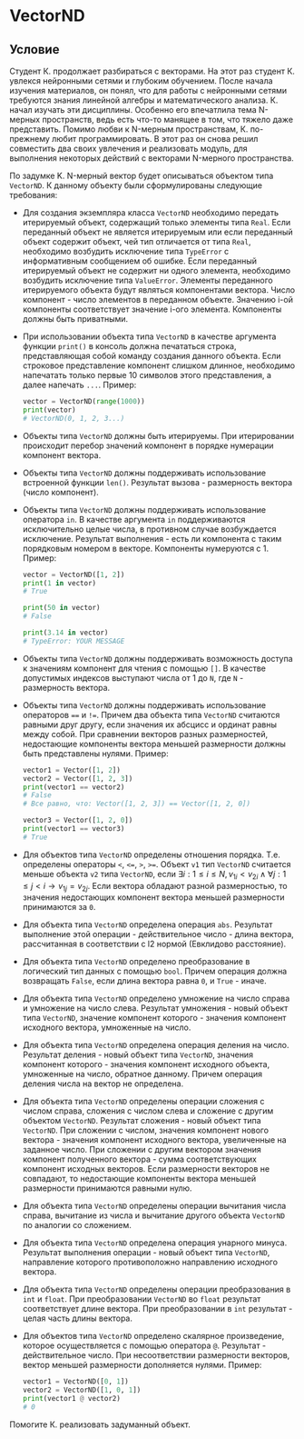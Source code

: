 # VectorND

## Условие

Студент К. продолжает разбираться с векторами. На этот раз студент К. увлекся нейронными сетями и глубоким обучением. После начала изучения материалов, он понял, что для работы с нейронными сетями требуются знания линейной алгебры и математического анализа. К. начал изучать эти дисциплины. Особенно его впечатлила тема N-мерных пространств, ведь есть что-то манящее в том, что тяжело даже представить. Помимо любви к N-мерным пространствам, К. по-прежнему любит программировать. В этот раз он снова решил совместить два своих увлечения и реализовать модуль, для выполнения некоторых действий с векторами N-мерного пространства.

По задумке K. N-мерный вектор будет описываться объектом типа `VectorND`. К данному объекту были сформулированы следующие требования:

- Для создания экземпляра класса `VectorND` необходимо передать итерируемый объект, содержащий только элементы типа `Real`. Если переданный объект не является итерируемым или если переданный объект содержит объект, чей тип отличается от типа `Real`, необходимо возбудить исключение типа `TypeError` с информативным сообщением об ошибке. Если переданный итерируемый объект не содержит ни одного элемента, необходимо возбудить исключение типа `ValueError`. Элементы переданного итерируемого объекта будут являться компонентами вектора. Число компонент - число элементов в переданном объекте. Значению i-ой компоненты соответствует значение i-ого элемента. Компоненты должны быть приватными.

- При использовании объекта типа `VectorND` в качестве аргумента функции `print()` в консоль должна печататься строка, представляющая собой команду создания данного объекта. Если строковое представление компонент слишком длинное, необходимо напечатать только первые 10 символов этого представления, а далее напечать `...`. Пример:
    ```python
    vector = VectorND(range(1000))
    print(vector)
    # VectorND(0, 1, 2, 3...)
    ```

- Объекты  типа `VectorND` должны быть итерируемы. При итерировании происходит перебор значений компонент в порядке нумерации компонент вектора.

- Объекты  типа `VectorND` должны поддерживать использование встроенной функции `len()`. Результат вызова - размерность вектора (число компонент).

- Объекты типа `VectorND` должны поддерживать использование оператора `in`. В качестве аргумента `in` поддерживаются исключительно целые числа, в противном случае возбуждается исключение. Результат выполнения - есть ли компонента с таким порядковым номером в векторе. Компоненты нумеруются с 1. Пример:

    ```python
    vector = VectorND([1, 2])
    print(1 in vector)
    # True

    print(50 in vector)
    # False

    print(3.14 in vector)
    # TypeError: YOUR MESSAGE
    ```

- Объекты типа `VectorND` должны поддерживать возможность доступа к значениям компонент для чтения с помощью `[]`. В качестве допустимых индексов выступают числа от 1 до `N`, где `N` - размерность вектора. 

- Объекты типа `VectorND` должны поддерживать использование операторов `==` и `!=`. Причем два объекта типа `VectorND` считаются равными друг другу, если значения их абсцисс и ординат равны между собой. При сравнении векторов разных размерностей, недостающие компоненты вектора меньшей размерности должны быть представлены нулями. Пример:
    ```python
    vector1 = Vector([1, 2])
    vector2 = Vector([1, 2, 3])
    print(vector1 == vector2)
    # False
    # Все равно, что: Vector([1, 2, 3]) == Vector([1, 2, 0])

    vector3 = Vector([1, 2, 0])
    print(vector1 == vector3)
    # True
    ```

- Для объектов типа `VectorND` определены отношения порядка. Т.е. определены операторы `<`, `<=`, `>`, `>=`. Объект `v1` тип `VectorND` считается меньше объекта `v2` типа `VectorND`, если $\exists i: 1 \le i \le N,  v_{1i} < v_{2i} \land \forall j: 1 \le j \lt i \rightarrow v_{1j} = v_{2j}$. Если вектора обладают разной размерностью, то значения недостающих компонент вектора меньшей размерности принимаются за `0`.

- Для объекта типа `VectorND` определена операция `abs`. Результат выполнение этой операции - действительное число - длина вектора, рассчитанная в соответствии с l2 нормой (Евклидово расстояние).

- Для объекта типа `VectorND` определено преобразование в логический тип данных с помощью `bool`. Причем операция должна возвращать `False`, если длина вектора равна `0`, и `True` - иначе.

- Для объекта типа `VectorND` определено умножение на число справа и умножение на число слева. Результат умножения - новый объект типа `VectorND`, значение компонент которого - значения компонент исходного вектора, умноженные на число.

- Для объекта типа `VectorND` определена операция деления на число. Результат деления - новый объект типа `VectorND`, значения компонент которого - значения компонент исходного объекта, умноженные на число, обратное данному. Причем операция деления числа на вектор не определена.

- Для объекта типа `VectorND` определены операции сложения с числом справа, сложения с числом слева и сложение с другим объектом `VectorND`. Результат сложения - новый объект типа `VectorND`. При сложении с числом, значения компонент нового вектора - значения компонент исходного вектора, увеличенные на заданное число. При сложении с другим вектором значения компонент полученного вектора - сумма соответствующих компонент исходных векторов. Если размерности векторов не совпадают, то недостающие компоненты вектора меньшей размерности принимаются равными нулю.

- Для объекта типа `VectorND` определены операции вычитания числа справа, вычитание из числа и вычитание другого объекта `VectorND` по аналогии со сложением.

- Для объекта типа `VectorND` определена операция унарного минуса. Результат выполнения операции - новый объект типа `VectorND`, направление которого противоположно направлению исходного вектора. 

- Для объекта типа `VectorND` определены операции преобразования в `int` и `float`. При преобразовании `VectorND` во `float` результат соответствует длине вектора. При преобразовании в `int` результат - целая часть длины вектора.

- Для объектов типа `VectorND` определено скалярное произведение, которое осуществляется с помощью оператора `@`. Результат - действительное число. При несоответствии размерности векторов, вектор меньшей размерности дополняется нулями. Пример:
    ```python
    vector1 = VectorND([0, 1])
    vector2 = VectorND([1, 0, 1])
    print(vector1 @ vector2)
    # 0
    ```

Помогите К. реализовать задуманный объект.
